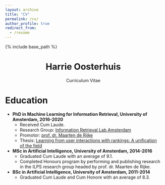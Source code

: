 ```yaml
---
layout: archive
title: "CV"
permalink: /cv/
author_profile: true
redirect_from:
  - /resume
---
```


{% include base_path %}

<h1 style="text-align: center;"> Harrie Oosterhuis </h1>
<p style="text-align: center;"> Curriculum Vitae  </p>

Education
======
* **PhD in Machine Learning for Information Retrieval, University of Amsterdam, 2016-2020**
  * Received Cum Laude.
  * Research Group: [Information Retrieval Lab Amsterdam](https://irlab.science.uva.nl/)
  * Promotor: [prof. dr. Maarten de Rijke](https://staff.fnwi.uva.nl/m.derijke/)
  * Thesis: [Learning from user interactions with rankings: A unification of the field](../publication/2021-phd-thesis)
* **MSc in Artificial Intelligence, University of Amsterdam, 2014-2016**
  * Graduated Cum Laude with an average of 9.1.
  * Completed Honours program by performing and publishing research in the ILPS research group headed by prof. dr. Maarten de Rijke.
* **BSc in Artificial Intelligence, University of Amsterdam, 2011-2014**
  * Graduated Cum Laude and Cum Honore with an average of 8.3.

<!-- Employment
======
* Summer 2015: Research Assistant
  * Github University
  * Duties included: Tagging issues
  * Supervisor: Professor Git

* Fall 2015: Research Assistant
  * Github University
  * Duties included: Merging pull requests
  * Supervisor: Professor Hub
  
Skills
======
* Skill 1
* Skill 2
  * Sub-skill 2.1
  * Sub-skill 2.2
  * Sub-skill 2.3
* Skill 3

Publications
======
  <ul>{% for post in site.publications %}
    {% include archive-single-cv.html %}
  {% endfor %}</ul>
  
Talks
======
  <ul>{% for post in site.talks %}
    {% include archive-single-talk-cv.html %}
  {% endfor %}</ul>
  
Teaching
======
  <ul>{% for post in site.teaching %}
    {% include archive-single-cv.html %}
  {% endfor %}</ul>
  
Service and leadership
======
* Currently signed in to 43 different slack teams -->
